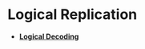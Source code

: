 # Logical Replication<a name="EN-US_TOPIC_0264264804"></a>

-   **[Logical Decoding](logical-decoding.md)**  



